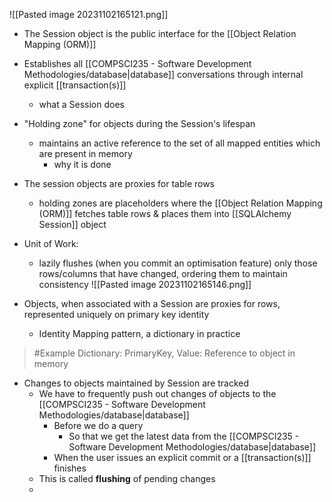 ![[Pasted image 20231102165121.png]]
- The Session object is the public interface for the [[Object Relation Mapping (ORM)]]
- Establishes all [[COMPSCI235 - Software Development Methodologies/database|database]] conversations through internal explicit [[transaction(s)]]
	- what a Session does
- "Holding zone" for objects during the Session's lifespan
	- maintains an active reference to the set of all mapped entities which are present in memory
		- why it is done
- The session objects are proxies for table rows
	- holding zones are placeholders where the [[Object Relation Mapping (ORM)]] fetches table rows & places them into [[SQLAlchemy Session]] object
- Unit of Work:
	- lazily flushes (when you commit an optimisation feature) only those rows/columns that have changed, ordering them to maintain consistency
![[Pasted image 20231102165146.png]]

- Objects, when associated with a Session are proxies for rows, represented uniquely on primary key identity
	- Identity Mapping pattern, a dictionary in practice
>	#Example 
>	Dictionary:
>	PrimaryKey, Value: Reference to object in memory
- Changes to objects maintained by Session are tracked
	- We have to frequently push out changes of objects to the [[COMPSCI235 - Software Development Methodologies/database|database]]
		- Before we do a query
			- So that we get the latest data from the [[COMPSCI235 - Software Development Methodologies/database|database]]
		- When the user issues an explicit commit or a [[transaction(s)]] finishes
	- This is called **flushing** of pending changes
	- 